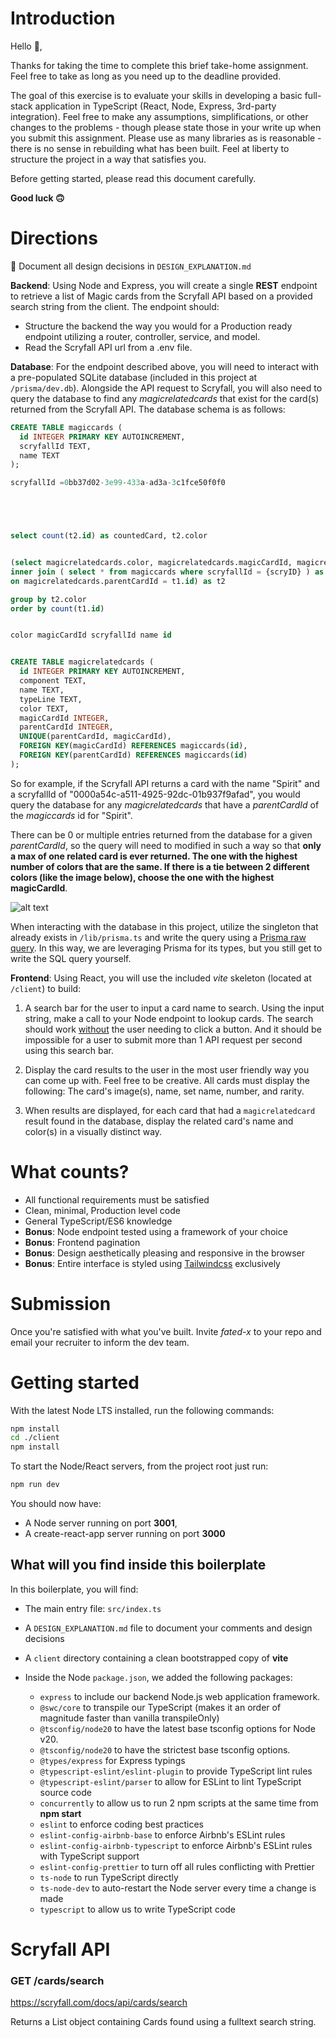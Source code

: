 # Introduction

Hello 👋,

Thanks for taking the time to complete this brief take-home assignment. Feel free to take as long as you need up to the deadline provided.

The goal of this exercise is to evaluate your skills in developing a basic full-stack application in TypeScript (React, Node, Express, 3rd-party integration). Feel free to make any assumptions, simplifications, or other changes to the problems - though please state those in your write up when you submit this assignment. Please use as many libraries as is reasonable - there is no sense in rebuilding what has been built. Feel at liberty to structure the project in a way that satisfies you.

Before getting started, please read this document carefully.

**Good luck 🙃**

# Directions

📓 Document all design decisions in `DESIGN_EXPLANATION.md`

**Backend**: Using Node and Express, you will create a single **REST** endpoint to retrieve a list of Magic cards from the Scryfall API based on a provided search string from the client. The endpoint should:

- Structure the backend the way you would for a Production ready endpoint utilizing a router, controller, service, and model.
- Read the Scryfall API url from a .env file.

**Database**: For the endpoint described above, you will need to interact with a pre-populated SQLite database (included in this project at `/prisma/dev.db`). Alongside the API request to Scryfall, you will also need to query the database to find any _magicrelatedcards_ that exist for the card(s) returned from the Scryfall API. The database schema is as follows:

```sql
CREATE TABLE magiccards (
  id INTEGER PRIMARY KEY AUTOINCREMENT,
  scryfallId TEXT,
  name TEXT
);

scryfallId =0bb37d02-3e99-433a-ad3a-3c1fce50f0f0





select count(t2.id) as countedCard, t2.color


(select magicrelatedcards.color, magicrelatedcards.magicCardId, magicrelatedcards.name  from magicrelatedcards 
inner join ( select * from magiccards where scryfallId = {scryID} ) as t1
on magicrelatedcards.parentCardId = t1.id) as t2

group by t2.color
order by count(t1.id)


color magicCardId scryfallId name id


CREATE TABLE magicrelatedcards (
  id INTEGER PRIMARY KEY AUTOINCREMENT,
  component TEXT,
  name TEXT,
  typeLine TEXT,
  color TEXT,
  magicCardId INTEGER,
  parentCardId INTEGER,
  UNIQUE(parentCardId, magicCardId),
  FOREIGN KEY(magicCardId) REFERENCES magiccards(id),
  FOREIGN KEY(parentCardId) REFERENCES magiccards(id)
);
```

So for example, if the Scryfall API returns a card with the name "Spirit" and a scryfallId of "0000a54c-a511-4925-92dc-01b937f9afad", you would query the database for any _magicrelatedcards_ that have a _parentCardId_ of the _magiccards_ id for "Spirit".

There can be 0 or multiple entries returned from the database for a given _parentCardId_, so the query will need to modified in such a way so that **only a max of one related card is ever returned. The one with the highest number of colors that are the same. If there is a tie between 2 different colors (like the image below), choose the one with the highest magicCardId**.

![alt text](magicrelatedcards-db-example.png)

When interacting with the database in this project, utilize the singleton that already exists in `/lib/prisma.ts` and write the query using a [Prisma raw query](https://www.prisma.io/docs/orm/prisma-client/queries/raw-database-access/raw-queries). In this way, we are leveraging Prisma for its types, but you still get to write the SQL query yourself.

**Frontend**: Using React, you will use the included _vite_ skeleton (located at `/client`) to build:

1. A search bar for the user to input a card name to search. Using the input string, make a call to your Node endpoint to lookup cards. The search should work <ins>without</ins> the user needing to click a button. And it should be impossible for a user to submit more than 1 API request per second using this search bar.

2. Display the card results to the user in the most user friendly way you can come up with. Feel free to be creative. All cards must display the following: The card's image(s), name, set name, number, and rarity.

3. When results are displayed, for each card that had a `magicrelatedcard` result found in the database, display the related card's name and color(s) in a visually distinct way.

# What counts?

- All functional requirements must be satisfied
- Clean, minimal, Production level code
- General TypeScript/ES6 knowledge
- **Bonus**: Node endpoint tested using a framework of your choice
- **Bonus**: Frontend pagination
- **Bonus**: Design aesthetically pleasing and responsive in the browser
- **Bonus**: Entire interface is styled using [Tailwindcss](https://tailwindcss.com) exclusively

# Submission

Once you're satisfied with what you've built. Invite _fated-x_ to your repo and email your recruiter to inform the dev team.

# Getting started

With the latest Node LTS installed, run the following commands:

```bash
npm install
cd ./client
npm install
```

To start the Node/React servers, from the project root just run:

```bash
npm run dev
```

You should now have:

- A Node server running on port **3001**,
- A create-react-app server running on port **3000**

## What will you find inside this boilerplate

In this boilerplate, you will find:

- The main entry file: `src/index.ts`
- A `DESIGN_EXPLANATION.md` file to document your comments and design decisions
- A `client` directory containing a clean bootstrapped copy of **vite**
- Inside the Node `package.json`, we added the following packages:

  - `express` to include our backend Node.js web application framework.
  - `@swc/core` to transpile our TypeScript (makes it an order of magnitude faster than vanilla transpileOnly)
  - `@tsconfig/node20` to have the latest base tsconfig options for Node v20.
  - `@tsconfig/node20` to have the strictest base tsconfig options.
  - `@types/express` for Express typings
  - `@typescript-eslint/eslint-plugin` to provide TypeScript lint rules
  - `@typescript-eslint/parser` to allow for ESLint to lint TypeScript source code
  - `concurrently` to allow us to run 2 npm scripts at the same time from **npm start**
  - `eslint` to enforce coding best practices
  - `eslint-config-airbnb-base` to enforce Airbnb's ESLint rules
  - `eslint-config-airbnb-typescript` to enforce Airbnb's ESLint rules with TypeScript support
  - `eslint-config-prettier` to turn off all rules conflicting with Prettier
  - `ts-node` to run TypeScript directly
  - `ts-node-dev` to auto-restart the Node server every time a change is made
  - `typescript` to allow us to write TypeScript code

# Scryfall API

### GET /cards/search

https://scryfall.com/docs/api/cards/search

Returns a List object containing Cards found using a fulltext search string.
